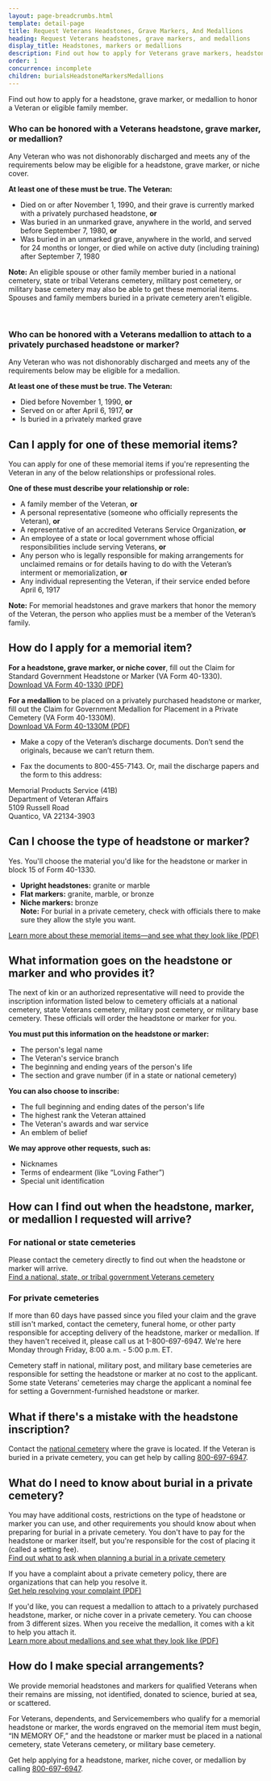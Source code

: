 ```yaml
---
layout: page-breadcrumbs.html
template: detail-page
title: Request Veterans Headstones, Grave Markers, And Medallions
heading: Request Veterans headstones, grave markers, and medallions
display_title: Headstones, markers or medallions
description: Find out how to apply for Veterans grave markers, headstones, and medallions to honor the service of a Veteran or eligible family member. Learn who is eligible for these honors, who can apply for the items, and what information you'll need to put on a headstone or marker.
order: 1
concurrence: incomplete
children: burialsHeadstoneMarkersMedallions
---
```


<div class="va-introtext">

Find out how to apply for a headstone, grave marker, or medallion to honor a Veteran or eligible family member.

</div>

<div class="feature">

### Who can be honored with a Veterans headstone, grave marker, or medallion?

Any Veteran who was not dishonorably discharged and meets any of the requirements below may be eligible for a headstone, grave marker, or niche cover.

**At least one of these must be true. The Veteran:**

- Died on or after November 1, 1990, and their grave is currently marked with a privately purchased headstone, **or**
- Was buried in an unmarked grave, anywhere in the world, and served before September 7, 1980, **or**
- Was buried in an unmarked grave, anywhere in the world, and served for 24 months or longer, or died while on active duty (including training) after September 7, 1980

**Note:** An eligible spouse or other family member buried in a national cemetery, state or tribal Veterans cemetery, military post cemetery, or military base cemetery may also be able to get these memorial items. Spouses and family members buried in a private cemetery aren't eligible.

<br>

### Who can be honored with a Veterans medallion to attach to a privately purchased headstone or marker?

Any Veteran who was not dishonorably discharged and meets any of the requirements below may be eligible for a medallion.

**At least one of these must be true. The Veteran:**

- Died before November 1, 1990, **or**
- Served on or after April 6, 1917, **or**
- Is buried in a privately marked grave

</div>

## Can I apply for one of these memorial items?

You can apply for one of these memorial items if you're representing the Veteran in any of the below relationships or professional roles.

**One of these must describe your relationship or role:**
- A family member of the Veteran, **or**
- A personal representative (someone who officially represents the Veteran), **or**
- A representative of an accredited Veterans Service Organization, **or**
- An employee of a state or local government whose official responsibilities include serving Veterans, **or**
- Any person who is legally responsible for making arrangements for unclaimed remains or for details having to do with the Veteran’s interment or memorialization, **or**
- Any individual representing the Veteran, if their service ended before April 6, 1917

**Note:** For memorial headstones and grave markers that honor the memory of the Veteran, the person who applies must be a member of the Veteran’s family.

## How do I apply for a memorial item?

**For a headstone, grave marker, or niche cover**, fill out the Claim for Standard Government Headstone or Marker (VA Form 40-1330). <br>
[Download VA Form 40-1330 (PDF)](https://www.va.gov/vaforms/va/pdf/VA40-1330.pdf)

**For a medallion** to be placed on a privately purchased headstone or marker, fill out the Claim for Government Medallion for Placement in a Private Cemetery (VA Form 40-1330M). <br>
[Download VA Form 40-1330M (PDF)](https://www.va.gov/vaforms/va/pdf/VA40-1330M.pdf)

- Make a copy of the Veteran’s discharge documents. Don’t send the originals, because we can’t return them.

- Fax the documents to 800-455-7143. Or, mail the discharge papers and the form to this address:

<p class="va-address-block">
    Memorial Products Service (41B)<br>
    Department of Veteran Affairs<br>
    5109 Russell Road<br>
    Quantico, VA 22134-3903<br>
</p>

## Can I choose the type of headstone or marker?

Yes. You'll choose the material you'd like for the headstone or marker in block 15 of Form 40-1330.

- **Upright headstones:** granite or marble 
- **Flat markers:** granite, marble, or bronze 
- **Niche markers:** bronze <br>
**Note:** For burial in a private cemetery, check with officials there to make sure they allow the style you want.

[Learn more about these memorial items—and see what they look like (PDF)](https://www.cem.va.gov/cem/docs/factsheets/HeadstoneMarkerMedallion_Brochure.pdf)

## What information goes on the headstone or marker and who provides it?

The next of kin or an authorized representative will need to provide the inscription information listed below to cemetery officials at a national cemetery, state Veterans cemetery, military post cemetery, or military base cemetery. These officials will order the headstone or marker for you.

**You must put this information on the headstone or marker:**
- The person's legal name
- The Veteran's service branch
- The beginning and ending years of the person's life
- The section and grave number (if in a state or national cemetery)

**You can also choose to inscribe:**
- The full beginning and ending dates of the person's life
- The highest rank the Veteran attained
- The Veteran's awards and war service
- An emblem of belief

**We may approve other requests, such as:**
- Nicknames
- Terms of endearment (like “Loving Father”)
- Special unit identification

## How can I find out when the headstone, marker, or medallion I requested will arrive?

### For national or state cemeteries
Please contact the cemetery directly to find out when the headstone or marker will arrive. <br>
[Find a national, state, or tribal government Veterans cemetery](https://www.cem.va.gov/cem/cems/listcem.asp)

### For private cemeteries 
If more than 60 days have passed since you filed your claim and the grave still isn't marked, contact the cemetery, funeral home, or other party responsible for accepting delivery of the headstone, marker or medallion. If they haven't received it, please call us at 1-800-697-6947. We're here Monday through Friday, 8:00 a.m. - 5:00 p.m. ET.

Cemetery staff in national, military post, and military base cemeteries are responsible for setting the headstone or marker at no cost to the applicant. Some state Veterans' cemeteries may charge the applicant a nominal fee for setting a Government-furnished headstone or marker.

## What if there's a mistake with the headstone inscription?

Contact the [national cemetery](https://www.cem.va.gov/cems/listcem.asp) where the grave is located. If the Veteran is buried in a private cemetery, you can get help by calling <a href="tel:+18006976947">800-697-6947</a>. 

## What do I need to know about burial in a private cemetery?

You may have additional costs, restrictions on the type of headstone or marker you can use, and other requirements you should know about when preparing for burial in a private cemetery. You don't have to pay for the headstone or marker itself, but you're responsible for the cost of placing it (called a setting fee).<br>
[Find out what to ask when planning a burial in a private cemetery](https://www.cem.va.gov/cem/burial_benefits/private_cemetery.asp)

If you have a complaint about a private cemetery policy, there are organizations that can help you resolve it. <br>
[Get help resolving your complaint (PDF)](https://www.cem.va.gov/cem/docs/factsheets/cando.pdf)

If you'd like, you can request a medallion to attach to a privately purchased headstone, marker, or niche cover in a private cemetery. You can choose from 3 different sizes. When you receive the medallion, it comes with a kit to help you attach it. <br>
[Learn more about medallions and see what they look like (PDF)](https://www.cem.va.gov/cem/docs/factsheets/medallion.pdf)


## How do I make special arrangements?

We provide memorial headstones and markers for qualified Veterans when their remains are missing, not identified, donated to science, buried at sea, or scattered.

For Veterans, dependents, and Servicemembers who qualify for a memorial headstone or marker, the words engraved on the memorial item must begin, “IN MEMORY OF,” and the headstone or marker must be placed in a national cemetery, state Veterans cemetery, or military base cemetery.

Get help applying for a headstone, marker, niche cover, or medallion by calling <a href="tel:+8006976947">800-697-6947</a>.
